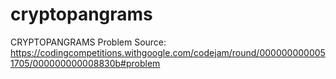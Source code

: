 # cryptopangrams
CRYPTOPANGRAMS Problem Source:  https://codingcompetitions.withgoogle.com/codejam/round/0000000000051705/000000000008830b#problem
